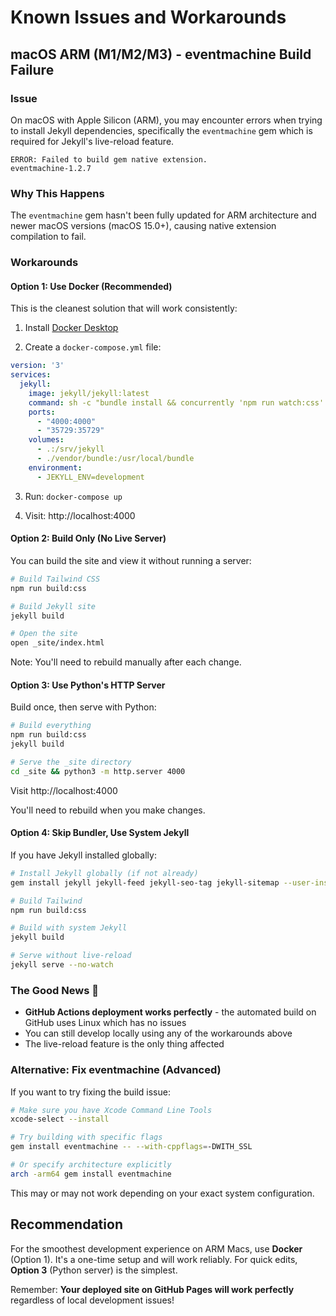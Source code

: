 # Known Issues and Workarounds

## macOS ARM (M1/M2/M3) - eventmachine Build Failure

### Issue
On macOS with Apple Silicon (ARM), you may encounter errors when trying to install Jekyll dependencies, specifically the `eventmachine` gem which is required for Jekyll's live-reload feature.

```
ERROR: Failed to build gem native extension.
eventmachine-1.2.7
```

### Why This Happens
The `eventmachine` gem hasn't been fully updated for ARM architecture and newer macOS versions (macOS 15.0+), causing native extension compilation to fail.

### Workarounds

#### Option 1: Use Docker (Recommended)
This is the cleanest solution that will work consistently:

1. Install [Docker Desktop](https://www.docker.com/products/docker-desktop)

2. Create a `docker-compose.yml` file:
```yaml
version: '3'
services:
  jekyll:
    image: jekyll/jekyll:latest
    command: sh -c "bundle install && concurrently 'npm run watch:css' 'bundle exec jekyll serve --host 0.0.0.0 --livereload'"
    ports:
      - "4000:4000"
      - "35729:35729"
    volumes:
      - .:/srv/jekyll
      - ./vendor/bundle:/usr/local/bundle
    environment:
      - JEKYLL_ENV=development
```

3. Run: `docker-compose up`

4. Visit: http://localhost:4000

#### Option 2: Build Only (No Live Server)
You can build the site and view it without running a server:

```bash
# Build Tailwind CSS
npm run build:css

# Build Jekyll site
jekyll build

# Open the site
open _site/index.html
```

Note: You'll need to rebuild manually after each change.

#### Option 3: Use Python's HTTP Server
Build once, then serve with Python:

```bash
# Build everything
npm run build:css
jekyll build

# Serve the _site directory
cd _site && python3 -m http.server 4000
```

Visit http://localhost:4000

You'll need to rebuild when you make changes.

#### Option 4: Skip Bundler, Use System Jekyll
If you have Jekyll installed globally:

```bash
# Install Jekyll globally (if not already)
gem install jekyll jekyll-feed jekyll-seo-tag jekyll-sitemap --user-install

# Build Tailwind
npm run build:css

# Build with system Jekyll
jekyll build

# Serve without live-reload
jekyll serve --no-watch
```

### The Good News 🎉
- **GitHub Actions deployment works perfectly** - the automated build on GitHub uses Linux which has no issues
- You can still develop locally using any of the workarounds above
- The live-reload feature is the only thing affected

### Alternative: Fix eventmachine (Advanced)
If you want to try fixing the build issue:

```bash
# Make sure you have Xcode Command Line Tools
xcode-select --install

# Try building with specific flags
gem install eventmachine -- --with-cppflags=-DWITH_SSL

# Or specify architecture explicitly
arch -arm64 gem install eventmachine
```

This may or may not work depending on your exact system configuration.

## Recommendation

For the smoothest development experience on ARM Macs, use **Docker** (Option 1). It's a one-time setup and will work reliably. For quick edits, **Option 3** (Python server) is the simplest.

Remember: **Your deployed site on GitHub Pages will work perfectly** regardless of local development issues!

